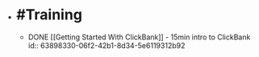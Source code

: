 - # #Training
	- DONE [[Getting Started With ClickBank]] - 15min intro to ClickBank
	  id:: 63898330-06f2-42b1-8d34-5e6119312b92